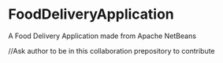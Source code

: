 # FoodDeliveryApplication
A Food Delivery Application made from Apache NetBeans 

//Ask author to be in this collaboration prepository to contribute

